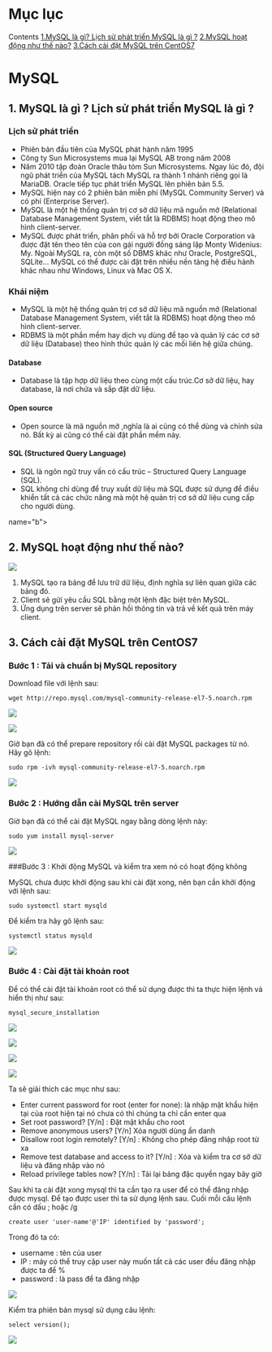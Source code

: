 # Mục lục 
Contents
[1.MySQL là gì? Lịch sử phát triển MySQL là gì ?](#a)
[2.MySQL hoạt động như thế nào?](#b)
[3.Cách cài đặt MySQL trên CentOS7](#c)

<a name="a"></a>

# MySQL

## 1. MySQL là gì ? Lịch sử phát triển MySQL là gì ?

### Lịch sử phát triển
- Phiên bản đầu tiên của MySQL phát hành năm 1995
- Công ty Sun Microsystems mua lại MySQL AB trong năm 2008
- Năm 2010 tập đoàn Oracle thâu tóm Sun Microsystems. Ngay lúc đó, đội ngũ phát triển của MySQL tách MySQL ra thành 1 nhánh riêng gọi là MariaDB. Oracle tiếp tục phát triển MySQL lên phiên bản 5.5.
- MySQL hiện nay có 2 phiên bản miễn phí (MySQL Community Server) và có phí (Enterprise Server).
- MySQL là một hệ thống quản trị cơ sở dữ liệu mã nguồn mở (Relational Database Management System, viết tắt là RDBMS) hoạt động theo mô hình client-server. 
- MySQL được phát triển, phân phối và hỗ trợ bởi Oracle Corporation và được đặt tên theo tên của con gái người đồng sáng lập Monty Widenius: My. Ngoài MySQL ra, còn một số DBMS khác như Oracle, PostgreSQL, SQLite… MySQL có thể được cài đặt trên nhiều nền tảng hệ điều hành khác nhau như Windows, Linux và Mac OS X.
### Khái niệm
- MySQL là một hệ thống quản trị cơ sở dữ liệu mã nguồn mở (Relational Database Management System, viết tắt là RDBMS) hoạt động theo mô hình client-server. 
-  RDBMS là một phần mềm hay dịch vụ dùng để tạo và quản lý các cơ sở dữ liệu (Database) theo hình thức quản lý các mối liên hệ giữa chúng.
#### Database 
- Database là tập hợp dữ liệu theo cùng một cấu trúc.Cơ sở dữ liệu, hay database, là nơi chứa và sắp đặt dữ liệu.
#### Open source
- Open source là mã nguồn mở ,nghĩa là ai cũng có thể dùng và chỉnh sửa nó. Bất kỳ ai cũng có thể cài đặt phần mềm này.
#### SQL (Structured Query Language)
- SQL là ngôn ngữ truy vấn có cấu trúc – Structured Query Language (SQL).
- SQL không chỉ dùng để truy xuất dữ liệu mà SQL được sử dụng để điều khiển tất cả các chức năng mà một hệ quản trị cơ sở dữ liệu cung cấp cho người dùng.

<a> name="b"></a>

## 2. MySQL hoạt động như thế nào?
![](../images/hdmysql.png)

1. MySQL tạo ra bảng để lưu trữ dữ liệu, định nghĩa sự liên quan giữa các bảng đó.
2. Client sẽ gửi yêu cầu SQL bằng một lệnh đặc biệt trên MySQL.
3. Ứng dụng trên server sẽ phản hồi thông tin và trả về kết quả trên máy client.

<a name="c"></a>

## 3. Cách cài đặt MySQL trên CentOS7

### Bước 1 : Tải và chuẩn bị MySQL repository
Download file với lệnh sau:
```
wget http://repo.mysql.com/mysql-community-release-el7-5.noarch.rpm
```
![](../images/screen0.png)

![](../images/screen1.png)

Giờ bạn đã có thể prepare repository rồi cài đặt MySQL packages từ nó. Hãy gõ lệnh:
```
sudo rpm -ivh mysql-community-release-el7-5.noarch.rpm
```
![](../images/screen2.png)

### Bước 2 : Hướng dẫn cài MySQL trên server

Giờ bạn đã có thể cài đặt MySQL ngay bằng dòng lệnh này:
```
sudo yum install mysql-server
```

![](../images/screen3.png)

###Bước 3 : Khởi động MySQL và kiểm tra xem nó có hoạt động không

MySQL chưa được khởi động sau khi cài đặt xong, nên bạn cần khởi động với lệnh sau:
```
sudo systemctl start mysqld
```
Để kiểm tra hãy gõ lệnh sau:
```
systemctl status mysqld 
```
![](../images/screen4.png)

### Bước 4 : Cài đặt tài khoản root

Để có thể cài đặt tài khoản root có thể sử dụng được thì ta thực hiện lệnh và hiển thị như sau:
```
mysql_secure_installation
```
![](../images/screen5.png)

![](../images/screen6.png)

![](../images/screen7.png)

![](../images/screen8.png)

Ta sẽ giải thích các mục như sau:

- Enter current password for root (enter for none): là nhập mật khẩu hiện tại của root hiện tại nó chưa có thì chúng ta chỉ cần enter qua
- Set root password? [Y/n] : Đặt mật khẩu cho root
- Remove anonymous users? [Y/n] Xóa người dùng ẩn danh
- Disallow root login remotely? [Y/n] : Không cho phép đăng nhập root từ xa
- Remove test database and access to it? [Y/n] : Xóa và kiểm tra cơ sở dữ liệu và đăng nhập vào nó
- Reload privilege tables now? [Y/n] : Tải lại bảng đặc quyền ngay bây giờ

Sau khi ta cài đặt xong mysql thì ta cần tạo ra user để có thể đăng nhập được mysql. Để tạo được user thì ta sử dụng lệnh sau. Cuối mỗi câu lệnh cần có dấu ; hoặc /g
```
create user 'user-name'@'IP' identified by 'password';
```

Trong đó ta có:

- username : tên của user
- IP : máy có thể truy cập user này muốn tất cả các user đều đăng nhập được ta để %
- password : là pass để ta đăng nhập 

![](../images/screen9.png)

Kiểm tra phiên bản mysql sử dụng câu lệnh:
```
select version();
```
![](../images/screen10.png)

